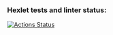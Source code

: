 ### Hexlet tests and linter status:
[![Actions Status](https://github.com/dmtrbzrkn/java-project-71/workflows/hexlet-check/badge.svg)](https://github.com/dmtrbzrkn/java-project-71/actions)